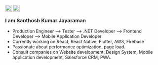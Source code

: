 <a href="https://www.linkedin.com/in/santhoshjayaraman/">
  <img align="left" alt="Santhosh's Linkdein" width="22px" src="https://cdn.jsdelivr.net/npm/simple-icons@v3/icons/linkedin.svg" />
</a>
<a href="https://github.com/san-pblr-gct">
  <img align="left" alt="Santhosh's Github" width="22px" src="https://cdn.jsdelivr.net/npm/simple-icons@v3/icons/github.svg" />
</a>
<br />


### I am Santhosh Kumar Jayaraman
-  Production Engineer --> Tester --> .NET Developer --> Frontend Developer --> Mobile Application Developer 
-  Currently working on React, React Native, Flutter, AWS, Firebase
-  Passionate about performance optimization, page load.
-  Consult companies on Website development, Design System, Mobile application development, Salesforce CRM, PWA.



